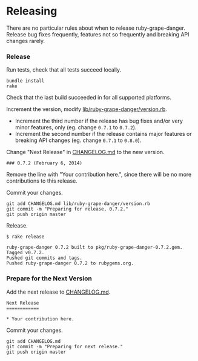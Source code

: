 # Releasing

There are no particular rules about when to release ruby-grape-danger. Release bug fixes frequently, features not so frequently and breaking API changes rarely.

### Release

Run tests, check that all tests succeed locally.

```
bundle install
rake
```

Check that the last build succeeded in for all supported platforms.

Increment the version, modify [lib/ruby-grape-danger/version.rb](lib/ruby-grape-danger/version.rb).

*  Increment the third number if the release has bug fixes and/or very minor features, only (eg. change `0.7.1` to `0.7.2`).
*  Increment the second number if the release contains major features or breaking API changes (eg. change `0.7.1` to `0.8.0`).

Change "Next Release" in [CHANGELOG.md](CHANGELOG.md) to the new version.

```
### 0.7.2 (February 6, 2014)
```

Remove the line with "Your contribution here.", since there will be no more contributions to this release.

Commit your changes.

```
git add CHANGELOG.md lib/ruby-grape-danger/version.rb
git commit -m "Preparing for release, 0.7.2."
git push origin master
```

Release.

```
$ rake release

ruby-grape-danger 0.7.2 built to pkg/ruby-grape-danger-0.7.2.gem.
Tagged v0.7.2.
Pushed git commits and tags.
Pushed ruby-grape-danger 0.7.2 to rubygems.org.
```

### Prepare for the Next Version

Add the next release to [CHANGELOG.md](CHANGELOG.md).

```
Next Release
============

* Your contribution here.
```

Commit your changes.

```
git add CHANGELOG.md
git commit -m "Preparing for next release."
git push origin master
```
